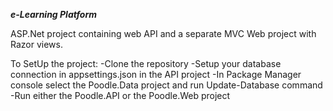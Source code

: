 
 ___e-Learning Platform___
 
 ASP.Net project containing web API and a separate MVC Web project with Razor views.
 
 To SetUp the project:
 -Clone the repository
 -Setup your database connection in appsettings.json in the API project
 -In Package Manager console select the Poodle.Data project and run Update-Database command
 -Run either the Poodle.API or the Poodle.Web project
 
 
 


